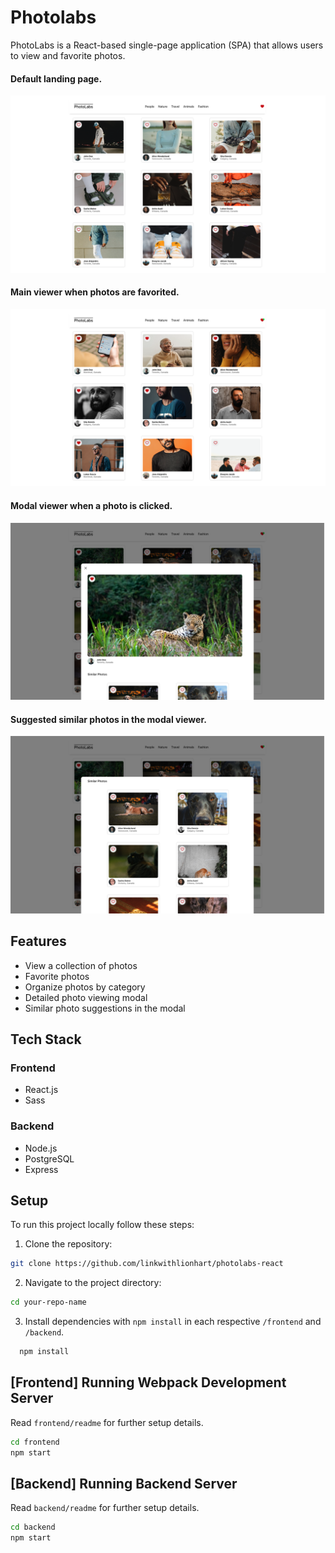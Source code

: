 # Photolabs
PhotoLabs is a React-based single-page application (SPA) that allows users to view and favorite photos.

#### Default landing page.
![landing-page](docs/landing-page.png)

#### Main viewer when photos are favorited.
![fav-photos](docs/fav-photos.png)

#### Modal viewer when a photo is clicked.
![open-modal](docs/open-modal.png)

#### Suggested similar photos in the modal viewer.
![similar-photos](docs/similar-photos.png)

## Features
- View a collection of photos
- Favorite photos
- Organize photos by category
- Detailed photo viewing modal
- Similar photo suggestions in the modal

## Tech Stack
### Frontend
- React.js
- Sass

### Backend
- Node.js
- PostgreSQL
- Express

## Setup
To run this project locally follow these steps:

1. Clone the repository:
```sh
git clone https://github.com/linkwithlionhart/photolabs-react
```

2. Navigate to the project directory:
```sh
cd your-repo-name
```

3. Install dependencies with `npm install` in each respective `/frontend` and `/backend`.
```sh
  npm install
```

## [Frontend] Running Webpack Development Server
Read `frontend/readme` for further setup details.
```sh
cd frontend
npm start
```

## [Backend] Running Backend Server
Read `backend/readme` for further setup details.
```sh
cd backend
npm start
```
